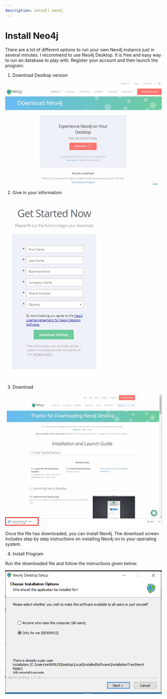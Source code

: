 ```yaml
---
description: install neo4j
---
```


# Install Neo4j

There are a lot of different options to run your own Neo4j instance just in several minutes.
I recommend to use Neo4j Desktop. It is free and easy way to run an database to play with.
Register your account and then launch the program:

1. Download Destkop version

![image install](/pic/01-3-1.jpg)

2. Give in your information

![image information](/pic/01-3-2.jpg)

3. Download

![image download](/pic/01-3-3.jpg)

Once the file has downloaded, you can install Neo4j.
The download screen includes step by step instructions on installing Neo4j on to your operating system.

4. Install Program

Run the downloaded file and follow the instructions given below:


![image install](/pic/01-3-4.png)
